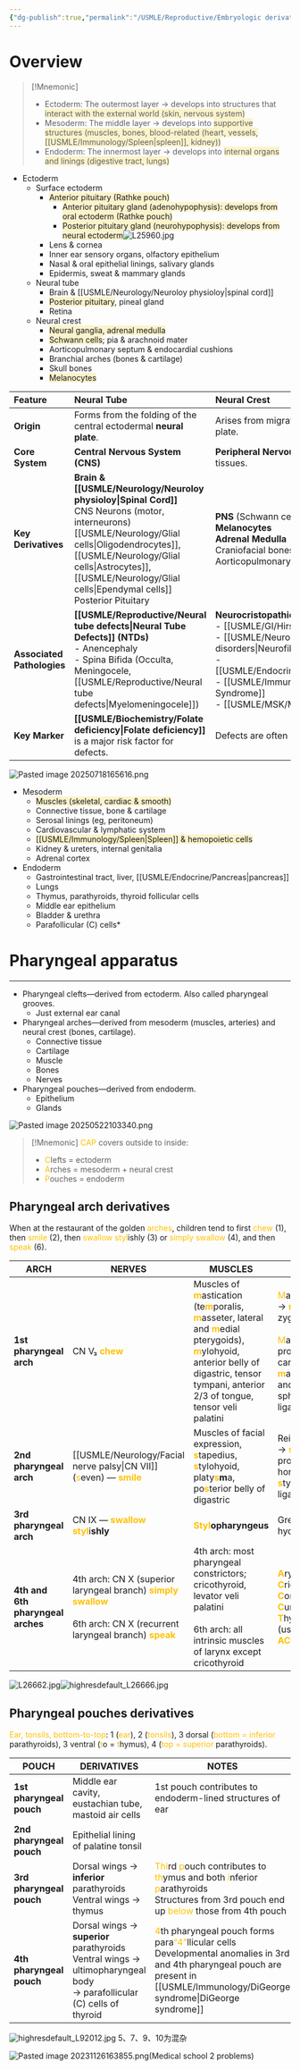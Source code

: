 ```yaml
---
{"dg-publish":true,"permalink":"/USMLE/Reproductive/Embryologic derivatives/","tags":["t3"]}
---
```


# Overview
>[!Mnemonic] 
>- Ectoderm: The outermost layer → develops into structures that <span style="background:rgba(240, 200, 0, 0.2)">interact with the external world (skin, nervous system)</span>
>- Mesoderm: The middle layer → develops into <span style="background:rgba(240, 200, 0, 0.2)">supportive structures (muscles, bones, blood-related (heart, vessels, [[USMLE/Immunology/Spleen\|spleen]], kidney)) </span>
>- Endoderm: The innermost layer → develops into <span style="background:rgba(240, 200, 0, 0.2)">internal organs and linings (digestive tract, lungs)</span>
- Ectoderm
	- Surface ectoderm
		- <span style="background:rgba(240, 200, 0, 0.2)">Anterior pituitary (Rathke pouch)</span>
			- <span style="background:rgba(240, 200, 0, 0.2)">Anterior pituitary gland (adenohypophysis): develops from oral ectoderm (Rathke pouch)</span>
			- <span style="background:rgba(240, 200, 0, 0.2)">Posterior pituitary gland (neurohypophysis): develops from neural ectoderm</span>![L25960.jpg](/img/user/appendix/L25960.jpg)
		- Lens & cornea
		- Inner ear sensory organs, olfactory epithelium
		- Nasal & oral epithelial linings, salivary glands
		- Epidermis, sweat & mammary glands
	- Neural tube
		- Brain & [[USMLE/Neurology/Neuroloy physioloy\|spinal cord]]
		- <span style="background:rgba(240, 200, 0, 0.2)">Posterior pituitary</span>, pineal gland
		- Retina
	- Neural crest
		- <span style="background:rgba(240, 200, 0, 0.2)">Neural ganglia, adrenal medulla</span>
		- <span style="background:rgba(240, 200, 0, 0.2)">Schwann cells</span>; pia & arachnoid mater
		- Aorticopulmonary septum & endocardial cushions
		- Branchial arches (bones & cartilage)
		- Skull bones
		- <span style="background:rgba(240, 200, 0, 0.2)">Melanocytes</span>

| Feature                    | Neural Tube                                                                                                                                                                                                     | Neural Crest                                                                                                                                                                     |
| :------------------------- | :-------------------------------------------------------------------------------------------------------------------------------------------------------------------------------------------------------------- | :------------------------------------------------------------------------------------------------------------------------------------------------------------------------------- |
| **Origin**                 | Forms from the folding of the central ectodermal **neural plate**.                                                                                                                                              | Arises from migratory cells at the **lateral edges** of the neural plate.                                                                                                        |
| **Core System**            | **Central Nervous System (CNS)**                                                                                                                                                                                | **Peripheral Nervous System (PNS)** + various non-neuronal tissues.                                                                                                              |
| **Key Derivatives**        | **Brain & [[USMLE/Neurology/Neuroloy physioloy\|Spinal Cord]]**<br>CNS Neurons (motor, interneurons)<br>[[USMLE/Neurology/Glial cells\|Oligodendrocytes]], [[USMLE/Neurology/Glial cells\|Astrocytes]], [[USMLE/Neurology/Glial cells\|Ependymal cells]]<br>Posterior Pituitary | **PNS** (Schwann cells, all ganglia)<br>**Melanocytes**<br>**Adrenal Medulla**<br>Craniofacial bones<br>Aorticopulmonary septum                                                  |
| **Associated Pathologies** | **[[USMLE/Reproductive/Neural tube defects\|Neural Tube Defects]] (NTDs)**<br>- Anencephaly<br>- Spina Bifida (Occulta, Meningocele, [[USMLE/Reproductive/Neural tube defects\|Myelomeningocele]])                                                                         | **Neurocristopathies**<br>- [[USMLE/GI/Hirschsprung disease\|Hirschsprung Disease]]<br>- [[USMLE/Neurology/Neurocutaneous disorders\|Neurofibromatosis]]<br>- [[USMLE/Endocrine/Pheochromocytoma\|Pheochromocytoma]]<br>- [[USMLE/Immunology/DiGeorge syndrome\|DiGeorge Syndrome]]<br>- [[USMLE/MSK/Melanoma\|Melanoma]] |
| **Key Marker**             | **[[USMLE/Biochemistry/Folate deficiency\|Folate deficiency]]** is a major risk factor for defects.                                                                                                                                                   | Defects are often related to **abnormal cell migration**.                                                                                                                        |
![Pasted image 20250718165616.png](/img/user/appendix/Pasted%20image%2020250718165616.png)
- Mesoderm
	- <span style="background:rgba(240, 200, 0, 0.2)">Muscles (skeletal, cardiac & smooth)</span>
	- Connective tissue, bone & cartilage
	- Serosal linings (eg, peritoneum)
	- Cardiovascular & lymphatic system
	- <span style="background:rgba(240, 200, 0, 0.2)">[[USMLE/Immunology/Spleen\|Spleen]] & hemopoietic cells</span>
	- Kidney & ureters, internal genitalia
	- Adrenal cortex
- Endoderm
	- Gastrointestinal tract, liver, [[USMLE/Endocrine/Pancreas\|pancreas]]
	- Lungs
	- Thymus, parathyroids, thyroid follicular cells
	- Middle ear epithelium
	- Bladder & urethra
	- Parafollicular (C) cells*
# Pharyngeal apparatus
---
- Pharyngeal clefts—derived from ectoderm. Also called pharyngeal grooves.
	- Just external ear canal
- Pharyngeal arches—derived from mesoderm (muscles, arteries) and neural crest (bones, cartilage).
	- Connective tissue
	- Cartilage
	- Muscle
	- Bones
	- Nerves
- Pharyngeal pouches—derived from endoderm.
	- Epithelium
	- Glands

![Pasted image 20250522103340.png](/img/user/appendix/Pasted%20image%2020250522103340.png)
>[!Mnemonic] 
><font color="#ffc000">CAP</font> covers outside to inside:
>- <font color="#ffc000">C</font>lefts = ectoderm
>- <font color="#ffc000">A</font>rches = mesoderm + neural crest
>- <font color="#ffc000">P</font>ouches = endoderm

## Pharyngeal arch derivatives
When at the restaurant of the golden <font color="#ffc000">arches</font>, children tend to first <font color="#ffc000">chew</font> (1), then <font color="#ffc000">smile</font> (2), then <font color="#ffc000">swallow styl</font>ishly (3) or <font color="#ffc000">simply swallow</font> (4), and then <font color="#ffc000">speak</font> (6).

| ARCH                              | NERVES                                                                                                                                                                                | MUSCLES                                                                                                                                                                                                                                                                                                                                                 | CARTILAGE                                                                                                                                                                                                                                                                                                                                                                                                          |
| --------------------------------- | ------------------------------------------------------------------------------------------------------------------------------------------------------------------------------------- | ------------------------------------------------------------------------------------------------------------------------------------------------------------------------------------------------------------------------------------------------------------------------------------------------------------------------------------------------------- | ------------------------------------------------------------------------------------------------------------------------------------------------------------------------------------------------------------------------------------------------------------------------------------------------------------------------------------------------------------------------------------------------------------------ |
| **1st pharyngeal arch**           | CN V₃ <font color="#ffc000">**chew**</font>                                                                                                                                           | Muscles of <font color="#ffc000">**m**</font>astication (te<font color="#ffc000">**m**</font>poralis, <font color="#ffc000">**m**</font>asseter, lateral and <font color="#ffc000">**m**</font>edial pterygoids), <font color="#ffc000">**m**</font>ylohyoid, anterior belly of digastric, tensor tympani, anterior 2/3 of tongue, tensor veli palatini | <font color="#ffc000">M</font>axillary process → <font color="#ffc000">**m**</font>axilla, zygo<font color="#ffc000">**m**</font>atic bone <br><br><font color="#ffc000">M</font>andibular process → <font color="#ffc000">**M**</font>eckel cartilage → <font color="#ffc000">**m**</font>andible, <font color="#ffc000">**m**</font>alleus and incus, spheno<font color="#ffc000">**m**</font>andibular ligament |
| **2nd pharyngeal arch**           | [[USMLE/Neurology/Facial nerve palsy\|CN VII]] (<font color="#ffc000">s</font>even) — <font color="#ffc000">**smile**</font>                                                                                                  | Muscles of facial expression, <font color="#ffc000">**s**</font>tapedius, <font color="#ffc000">**s**</font>tylohyoid, platy<font color="#ffc000">**s</font>m**a, po<font color="#ffc000">**s**</font>terior belly of digastric                                                                                                                         | Reichert cartilage → <font color="#ffc000">**s**</font>tapes, <font color="#ffc000">**s**</font>tyloid process, le<font color="#ffc000">**ss**</font>er horn of hyoid, <font color="#ffc000">**s**</font>tylohyoid ligament                                                                                                                                                                                        |
| **3rd pharyngeal arch**           | CN IX — <font color="#ffc000">**swallow styl**</font>i**shly**                                                                                                                        | **<font color="#ffc000">Styl</font>opharyngeus**                                                                                                                                                                                                                                                                                                        | Greater horn of hyoid                                                                                                                                                                                                                                                                                                                                                                                              |
| **4th and 6th pharyngeal arches** | 4th arch: CN X (superior laryngeal branch) <font color="#ffc000">**simply swallow**</font> <br><br>6th arch: CN X (recurrent laryngeal branch) <font color="#ffc000">**speak**</font> | 4th arch: most pharyngeal constrictors; cricothyroid, levator veli palatini <br><br>6th arch: all intrinsic muscles of larynx except cricothyroid                                                                                                                                                                                                       | <font color="#ffc000">**A**</font>rytenoids, <font color="#ffc000">**C**</font>ricoid, <font color="#ffc000">**C**</font>orniculate, <font color="#ffc000">**C**</font>uneiform, <font color="#ffc000">**T**</font>hyroid cartilage (used to sing and <font color="#ffc000">**ACCCT**</font>)                                                                                                                      |
![L26662.jpg](/img/user/appendix/L26662.jpg)![highresdefault_L26666.jpg](/img/user/appendix/highresdefault_L26666.jpg)
## Pharyngeal pouches derivatives
<font color="#ffc000">Ear, tonsils, bottom-to-top</font>: 1 (<font color="#ffc000">ear</font>), 2 (<font color="#ffc000">tonsils</font>), 3 dorsal (<font color="#ffc000">bottom = inferior</font> parathyroids), 3 ventral (<font color="#ffc000">t</font>o = <font color="#ffc000">t</font>hymus), 4 (<font color="#ffc000">top = superior</font> parathyroids).

| POUCH                    | DERIVATIVES                                                                                                                                                        | NOTES                                                                                                                                                                                                                                                                                                           |
| ------------------------ | ------------------------------------------------------------------------------------------------------------------------------------------------------------------ | --------------------------------------------------------------------------------------------------------------------------------------------------------------------------------------------------------------------------------------------------------------------------------------------------------------- |
| **1st pharyngeal pouch** | Middle ear cavity, eustachian tube, mastoid air cells                                                                                                              | 1st pouch contributes to endoderm-lined structures of ear                                                                                                                                                                                                                                                       |
| **2nd pharyngeal pouch** | Epithelial lining of palatine tonsil                                                                                                                               |                                                                                                                                                                                                                                                                                                                 |
| **3rd pharyngeal pouch** | Dorsal wings $\rightarrow$ **inferior** parathyroids <br> Ventral wings $\rightarrow$ thymus                                                                       | <font color="#ffc000">Thi</font>rd <font color="#ffc000">p</font>ouch contributes to <font color="#ffc000">th</font>ymus and both <font color="#ffc000">i</font>nferior <font color="#ffc000">p</font>arathyroids <br> Structures from 3rd pouch end up <font color="#ffc000">below</font> those from 4th pouch |
| **4th pharyngeal pouch** | Dorsal wings $\rightarrow$ **superior** parathyroids <br> Ventral wings $\rightarrow$ ultimopharyngeal body <br> $\rightarrow$ parafollicular (C) cells of thyroid | <font color="#ffc000">4</font>th pharyngeal pouch forms para<font color="#ffc000">“4”</font>llicular cells <br> Developmental anomalies in 3rd and 4th pharyngeal pouch are present in [[USMLE/Immunology/DiGeorge syndrome\|DiGeorge syndrome]]                                                                                                        |

![highresdefault_L92012.jpg](/img/user/appendix/highresdefault_L92012.jpg)
5、7、9、10为混杂

![Pasted image 20231126163855.png](/img/user/appendix/Pasted%20image%2020231126163855.png)(Medical school 2 problems)
